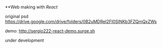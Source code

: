 **Web making with *React*

original psd
https://drive.google.com/drive/folders/0B2uMDReI2FI0SlNKb3FZQmQxZWs

demo: http://sergio222-react-demo.surge.sh

under development
